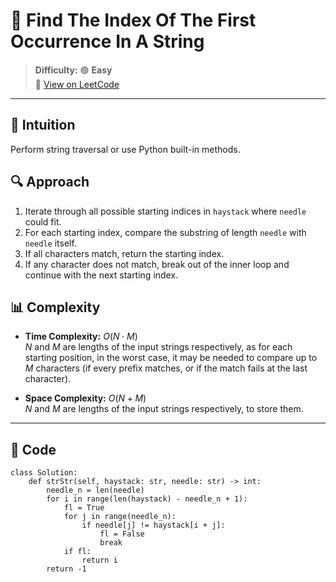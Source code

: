 
# 🧠 Find The Index Of The First Occurrence In A String

> **Difficulty:** 🟢 **Easy**\
> 📎 [View on LeetCode](https://leetcode.com/problems/find-the-index-of-the-first-occurrence-in-a-string/description/)

---

## 📝 Intuition

Perform string traversal or use Python built-in methods.

## 🔍 Approach

1. Iterate through all possible starting indices in `haystack` where `needle` could fit.
2. For each starting index, compare the substring of length `needle` with `needle` itself.
3. If all characters match, return the starting index.
4. If any character does not match, break out of the inner loop and continue with the next starting index.

## 📊 Complexity

- **Time Complexity:** $O(N \cdot M)$  
$N$ and $M$ are lengths of the input strings respectively, as for each starting position, in the worst case, 
it may be needed to compare up to $M$ characters (if every prefix matches, or if the match fails at the last character).


- **Space Complexity:** $O(N+M)$  
$N$ and $M$ are lengths of the input strings respectively, to store them.

---

## 🧩 Code

```python3 []
class Solution:
    def strStr(self, haystack: str, needle: str) -> int:
        needle_n = len(needle)
        for i in range(len(haystack) - needle_n + 1):
            fl = True
            for j in range(needle_n):
                if needle[j] != haystack[i + j]:
                    fl = False
                    break
            if fl:
                return i
        return -1
```


